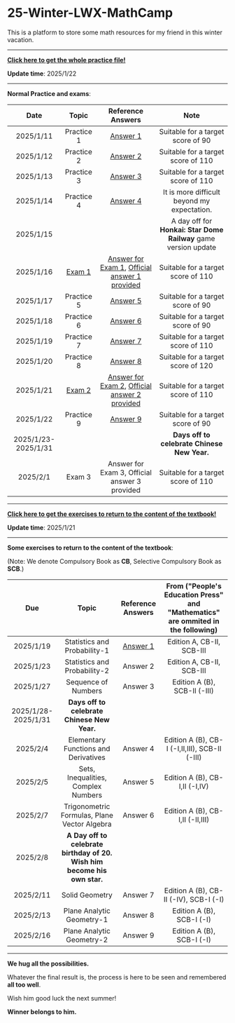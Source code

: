 # 25-Winter-LWX-MathCamp
This is a platform to store some math resources for my friend in this winter vacation.

---

**[Click here to get the whole practice file!](./For%20Star.pdf)**

**Update time**: 2025/1/22

---

**Normal Practice and exams**:

| Date | Topic | Reference Answers | Note |
| :----------: | :----------: | :----------: | :----------: |
| 2025/1/11 | Practice 1 | [Answer 1](./Reference%20Answers/参考解答1.pdf) | Suitable for a target score of 90 |
| 2025/1/12 | Practice 2 | [Answer 2](./Reference%20Answers/参考解答2.pdf) | Suitable for a target score of 110 |
| 2025/1/13 | Practice 3 | [Answer 3](./Reference%20Answers/参考解答3.pdf) | Suitable for a target score of 110 |
| 2025/1/14 | Practice 4 | [Answer 4](./Reference%20Answers/参考解答4.pdf) | It is more difficult beyond my expectation. |
| 2025/1/15 | | | A day off for **Honkai: Star Dome Railway** game version update | 
| 2025/1/16 | [Exam 1](./Exam/Exam1.pdf) | [Answer for Exam 1](./Reference%20Answers/试卷参考解答1.pdf), [Official answer 1 provided](./Reference%20Answers/试卷官方参考解答1.pdf)  | Suitable for a target score of 110 |
| 2025/1/17 | Practice 5 | [Answer 5](./Reference%20Answers/参考解答5.pdf) | Suitable for a target score of 90 |
| 2025/1/18 | Practice 6 | [Answer 6](./Reference%20Answers/参考解答6.pdf) | Suitable for a target score of 90 |
| 2025/1/19 | Practice 7 | [Answer 7](./Reference%20Answers/参考解答7.pdf) | Suitable for a target score of 110 |
| 2025/1/20 | Practice 8 | [Answer 8](./Reference%20Answers/参考解答8.pdf) | Suitable for a target score of 120 |
| 2025/1/21 | [Exam 2](./Exam/Exam%202.pdf) | [Answer for Exam 2](./Reference%20Answers/试卷参考解答2.pdf), [Official answer 2 provided](./Reference%20Answers/试卷官方参考解答2.pdf)  | Suitable for a target score of 110 |
| 2025/1/22 | Practice 9 | [Answer 9](./Reference%20Answers/参考解答9.pdf) | Suitable for a target score of 90 |
| 2025/1/23-2025/1/31 | | | **Days off to celebrate Chinese New Year.** |
| 2025/2/1 | Exam 3 | Answer for Exam 3, Official answer 3 provided  | Suitable for a target score of 110 |


---

**[Click here to get the exercises to return to the content of the textbook!](./For%20Star%20[Textbook].pdf)**

**Update time**: 2025/1/21

---
**Some exercises to return to the content of the textbook**:

(Note: We denote Compulsory Book as **CB**, Selective Compulsory Book as **SCB**.)

| Due | Topic | Reference Answers | From ("People's Education Press" and "Mathematics" are ommited in the following)   |
| :----------: | :----------: | :----------: | :----------: |
| 2025/1/19 | Statistics and Probability-1 | [Answer 1](./Reference%20Answers/回归教材参考解答1.pdf) | Edition A, CB-II,  SCB-III |
| 2025/1/23 | Statistics and Probability-2 | Answer 2 | Edition A, CB-II,  SCB-III |
| 2025/1/27 | Sequence of Numbers | Answer 3 | Edition A (B), SCB-II (-III) |
| 2025/1/28-2025/1/31 | **Days off to celebrate Chinese New Year.** | | 
| 2025/2/4 | Elementary Functions and Derivatives | Answer 4 | Edition A (B), CB-I (-I,II,III),  SCB-II (-III) |
| 2025/2/5 | Sets, Inequalities, Complex Numbers | Answer 5 | Edition A (B), CB-I,II (-I,IV) |
| 2025/2/7 | Trigonometric Formulas, Plane Vector Algebra | Answer 6 | Edition A (B), CB-I,II (-II,III) |
| 2025/2/8 | **A Day off to celebrate birthday of 20. Wish him become his own star.** | | 
| 2025/2/11 | Solid Geometry | Answer 7 | Edition A (B), CB-II (-IV), SCB-I (-I) |
| 2025/2/13 | Plane Analytic Geometry-1 | Answer 8 | Edition A (B), SCB-I (-I) |
| 2025/2/16 | Plane Analytic Geometry-2 | Answer 9 | Edition A (B), SCB-I (-I) |


---

**We hug all the possibilities.**

Whatever the final result is, the process is here to be seen and remembered **all too well**. 

Wish him good luck the next summer!

**Winner belongs to him.**

